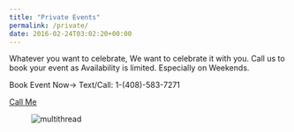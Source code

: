 ```yaml
---
title: "Private Events"
permalink: /private/
date: 2016-02-24T03:02:20+00:00
---
```


Whatever you want to celebrate, We want to celebrate it with you. Call us to book your event as Availability is limited. Especially on Weekends.

Book Event Now-> Text/Call: 1-(408)-583-7271

<a href="tel:14085837271">Call Me</a>

<figure>
  <img src="{{ base_path }}/images/fineDining.jpg" alt="multithread">
</figure>

